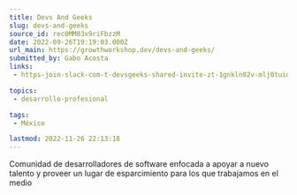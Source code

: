 ```yaml
---
title: Devs And Geeks
slug: devs-and-geeks
source_id: rec0MM03x9riFbzzM
date: 2022-09-26T19:19:03.000Z
url_main: https://growthworkshop.dev/devs-and-geeks/
submitted_by: Gabo Acosta
links: 
 - https-join-slack-com-t-devsgeeks-shared-invite-zt-1gnkln02v-mlj0tuid4kwlrqlzoolkug

topics: 
 - desarrollo-profesional

tags: 
 - México

lastmod: 2022-11-26 22:13:18
---
```


Comunidad de desarrolladores de software enfocada a apoyar a nuevo talento y proveer un lugar de esparcimiento para los que trabajamos en el medio

